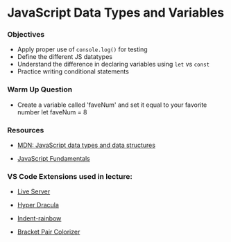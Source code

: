 # JavaScript Data Types and Variables

### Objectives

- Apply proper use of `console.log()` for testing
- Define the different JS datatypes
- Understand the difference in declaring variables using `let` vs `const`
- Practice writing conditional statements

### Warm Up Question

- Create a variable called 'faveNum' and set it equal to your favorite number
let faveNum = 8

### Resources

- [MDN: JavaScript data types and data structures](https://developer.mozilla.org/en-US/docs/Web/JavaScript/Data_structures)

- [JavaScript Fundamentals](https://javascript.info/first-steps)

### VS Code Extensions used in lecture:

- [Live Server](https://marketplace.visualstudio.com/items?itemName=ritwickdey.LiveServer)

- [Hyper Dracula](https://marketplace.visualstudio.com/items?itemName=hilalh.hyper-dracula-vscode-theme)

- [Indent-rainbow](https://marketplace.visualstudio.com/items?itemName=oderwat.indent-rainbow)

- [Bracket Pair Colorizer](https://marketplace.visualstudio.com/items?itemName=CoenraadS.bracket-pair-colorizer-2)
